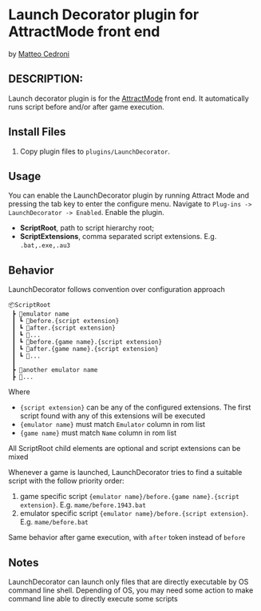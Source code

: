 # Launch Decorator plugin for AttractMode front end

by [Matteo Cedroni](https://github.com/matteocedroni)

## DESCRIPTION:

Launch decorator plugin is for the [AttractMode](http://attractmode.org) front end. It automatically runs script before and/or after game execution.

## Install Files

1. Copy plugin files to `plugins/LaunchDecorator`.

## Usage

You can enable the LaunchDecorator plugin by running Attract Mode and pressing the tab key to enter the configure menu. Navigate to `Plug-ins -> LaunchDecorator -> Enabled`. Enable the plugin.

* **ScriptRoot**, path to script hierarchy root;
* **ScriptExtensions**, comma separated script extensions. E.g. `.bat,.exe,.au3`

## Behavior

LaunchDecorator follows convention over configuration approach
```
📦ScriptRoot
 ┣ 📂emulator name
 ┃ ┗ 📜before.{script extension}
 ┃ ┗ 📜after.{script extension}
 ┃ ┗ 📜...
 ┃ ┗ 📜before.{game name}.{script extension}
 ┃ ┗ 📜after.{game name}.{script extension}
 ┃ ┗ 📜...
 ┃ 
 ┣ 📂another emulator name
 ┣ 📂...
```
Where
* `{script extension}` can be any of the configured extensions. The first script found with any of this extensions will be executed
* `{emulator name}` must match `Emulator` column in rom list
* `{game name}` must match `Name` column in rom list

All ScriptRoot child elements are optional and script extensions can be mixed

Whenever a game is launched, LaunchDecorator tries to find a suitable script with the follow priority order:
1.  game specific script `{emulator name}/before.{game name}.{script extension}`. E.g. `mame/before.1943.bat`
2.  emulator specific script `{emulator name}/before.{script extension}`. E.g. `mame/before.bat`

Same behavior after game execution, with `after` token instead of `before`

## Notes
LaunchDecorator can launch only files that are directly executable by OS command line shell. Depending of OS, you may need some action to make command line able to directly execute some scripts
